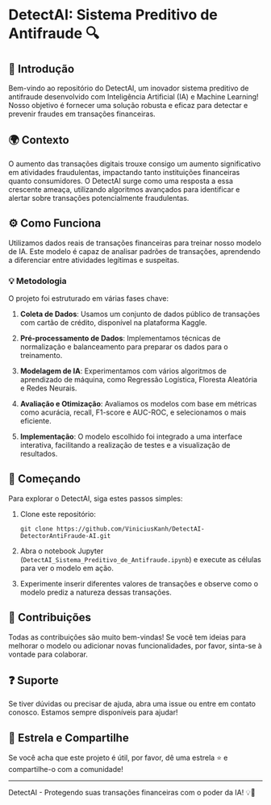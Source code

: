 
# DetectAI: Sistema Preditivo de Antifraude 🔍

## 📖 Introdução

Bem-vindo ao repositório do DetectAI, um inovador sistema preditivo de antifraude desenvolvido com Inteligência Artificial (IA) e Machine Learning! Nosso objetivo é fornecer uma solução robusta e eficaz para detectar e prevenir fraudes em transações financeiras.

## 🌍 Contexto

O aumento das transações digitais trouxe consigo um aumento significativo em atividades fraudulentas, impactando tanto instituições financeiras quanto consumidores. O DetectAI surge como uma resposta a essa crescente ameaça, utilizando algoritmos avançados para identificar e alertar sobre transações potencialmente fraudulentas.

## ⚙️ Como Funciona

Utilizamos dados reais de transações financeiras para treinar nosso modelo de IA. Este modelo é capaz de analisar padrões de transações, aprendendo a diferenciar entre atividades legítimas e suspeitas.

### 💡 Metodologia

O projeto foi estruturado em várias fases chave:

1. **Coleta de Dados**: Usamos um conjunto de dados público de transações com cartão de crédito, disponível na plataforma Kaggle.

2. **Pré-processamento de Dados**: Implementamos técnicas de normalização e balanceamento para preparar os dados para o treinamento.

3. **Modelagem de IA**: Experimentamos com vários algoritmos de aprendizado de máquina, como Regressão Logística, Floresta Aleatória e Redes Neurais.

4. **Avaliação e Otimização**: Avaliamos os modelos com base em métricas como acurácia, recall, F1-score e AUC-ROC, e selecionamos o mais eficiente.

5. **Implementação**: O modelo escolhido foi integrado a uma interface interativa, facilitando a realização de testes e a visualização de resultados.

## 🚀 Começando

Para explorar o DetectAI, siga estes passos simples:

1. Clone este repositório:
   ```
   git clone https://github.com/ViniciusKanh/DetectAI-DetectorAntiFraude-AI.git
   ```
2. Abra o notebook Jupyter (`DetectAI_Sistema_Preditivo_de_Antifraude.ipynb`) e execute as células para ver o modelo em ação.

3. Experimente inserir diferentes valores de transações e observe como o modelo prediz a natureza dessas transações.

## 🤝 Contribuições

Todas as contribuições são muito bem-vindas! Se você tem ideias para melhorar o modelo ou adicionar novas funcionalidades, por favor, sinta-se à vontade para colaborar.

## ❓ Suporte

Se tiver dúvidas ou precisar de ajuda, abra uma issue ou entre em contato conosco. Estamos sempre disponíveis para ajudar!

## 🌟 Estrela e Compartilhe

Se você acha que este projeto é útil, por favor, dê uma estrela ⭐ e compartilhe-o com a comunidade!

---

DetectAI - Protegendo suas transações financeiras com o poder da IA! 💡💼
